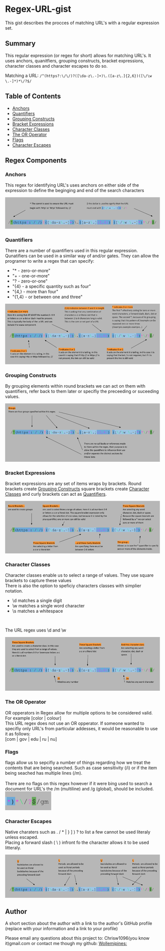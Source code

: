 # Regex-URL-gist

This gist describes the procces of matching URL's with a regular expression set.

## Summary

This regular expression (or regex for short) allows for matching URL's. It uses anchors, quanitfiers, grouping constructs, bracket expressions, character classes and character escapes to do so.<br>

Matching a URL: `/^(https?:\/\/)?([\da-z\.-]+)\.([a-z\.]{2,6})([\/\w \.-]*)*\/?$/`<br>

## Table of Contents

- [Anchors](#anchors)
- [Quantifiers](#quantifiers)
- [Grouping Constructs](#grouping-constructs)
- [Bracket Expressions](#bracket-expressions)
- [Character Classes](#character-classes)
- [The OR Operator](#the-or-operator)
- [Flags](#flags)
- [Character Escapes](#character-escapes)

## Regex Components

### Anchors
This regex for identifying URL's uses anchors on either side of the expression to define the beginging and end of the search characters<br>

![Anchors](./Media/anchors.png)

### Quantifiers

There are a number of quantifiers used in this regular expression. 
Qunatifiers can be used in a similar way of and/or gates. They can allow the programer to write a regex that can specify: <br>
- "* - zero-or-more"<br>
- "+ - one-or-more"<br>
- "? - zero-or-one"<br>
- "{4} - a specific quantity such as four"<br>
- "{4,} - more than four"<br>
- "{1,4} - or between one and three"<br>

![Quantifiers](./Media/quantifiers.png)


### Grouping Constructs

By grouping elements within round brackets we can act on them with quantifiers, refer back to them later or specifiy the preceeding or suceeding values.<br>

![Grouping Constructs](./Media/grouping.png)


### Bracket Expressions

Bracket expressions are any set of items wraps by brackets. Round brackets create [Grouping Constructs](#grouping-constructs) square brackets create [Character Classes](#character-classes) and curly brackets can act as [Quantifiers](#quantifiers).<br>

![Bracket Expressions](./Media/bracket%20expressions.png)

### Character Classes

Character classes enable us to select a range of values. 
They use square brackets to capture these values<br>
There is also the option to speficiy characters classes with simplier notation.<br>
- \d matches a single digit<br>
- \w matches a single word character<br>
- \s matches a whitespace<br>
<br>

The URL regex uses \d and \w

![Character Classes](./Media/charater%20class.png)

### The OR Operator

OR opperators in Regex allow for multiple options to be considered valid. <br>
For example [color | colour] <br>
This URL regex does not use an OR opperator. If someone wanted to specifiy only URL's from particular addesses, it would be reasonable to use it as follows:
<br>
[com | gov | edu | ru | nu]

### Flags

flags allow us to sepcifiy a number of things regarding how we treat the contents that are being searched.
Such as case sensitivity (/i) or if the item being seached has multiple lines (/m).
<br>
<br>
There are no flags on this regex however if it were bing used to search a document for URL's the /m (multiline) and /g (global), should be included.<br>
![Flags](./Media/flags.png)

### Character Escapes

Native charaters such as . / * | } ] ) ? to list a few cannot be used literaly unless escaped. <br>
Placing a forward slash ( \ ) infront fo the character allows it to be used litteraly.

![Character Escapes](./Media/charater%20escapes.png)

## Author

A short section about the author with a link to the author's GitHub profile (replace with your information and a link to your profile)

Please email any questions about this project to: Chrisw1096(you know it)gmail.com
or contact me though my github: 
[Wollemipines:](https://github.com/Wollemipines)
